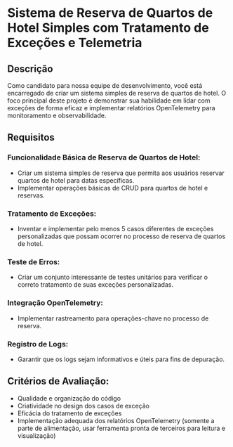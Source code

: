 # Sistema de Reserva de Quartos de Hotel Simples com Tratamento de Exceções e Telemetria

## Descrição

Como candidato para nossa equipe de desenvolvimento, você está encarregado de criar um sistema simples de reserva de quartos de hotel. O foco principal deste projeto é demonstrar sua habilidade em lidar com exceções de forma eficaz e implementar relatórios OpenTelemetry para monitoramento e observabilidade.

## Requisitos

### Funcionalidade Básica de Reserva de Quartos de Hotel:

- Criar um sistema simples de reserva que permita aos usuários reservar quartos de hotel para datas específicas.
- Implementar operações básicas de CRUD para quartos de hotel e reservas.

### Tratamento de Exceções:

- Inventar e implementar pelo menos 5 casos diferentes de exceções personalizadas que possam ocorrer no processo de reserva de quartos de hotel.

### Teste de Erros:

- Criar um conjunto interessante de testes unitários para verificar o correto tratamento de suas exceções personalizadas.

### Integração OpenTelemetry:

- Implementar rastreamento para operações-chave no processo de reserva.

### Registro de Logs:

- Garantir que os logs sejam informativos e úteis para fins de depuração.

## Critérios de Avaliação:

- Qualidade e organização do código
- Criatividade no design dos casos de exceção
- Eficácia do tratamento de exceções
- Implementação adequada dos relatórios OpenTelemetry (somente a parte de alimentação, usar ferramenta pronta de terceiros para leitura e visualização)
